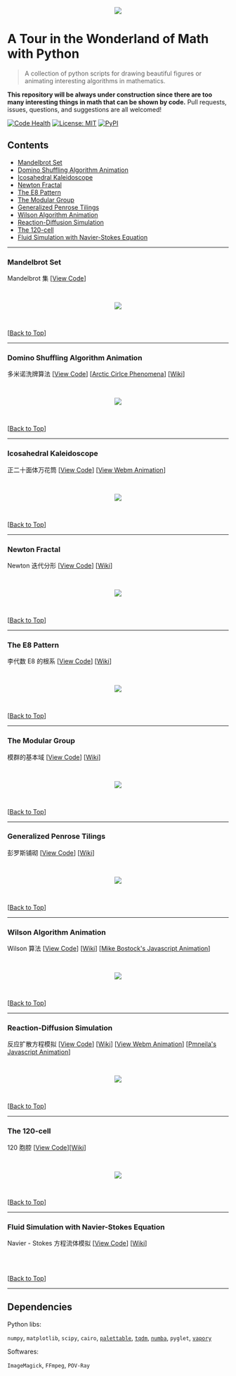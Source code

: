<p align="center"><img src="./alice.png"></p>

# A Tour in the Wonderland of Math with Python

> A collection of python scripts for drawing beautiful figures or animating interesting algorithms in mathematics.

**This repository will be always under construction since there are too many interesting things in math that can be shown by code.** Pull requests, issues, questions, and suggestions are all welcomed!


[![Code Health](https://landscape.io/github/neozhaoliang/pywonderland/master/landscape.svg?style=flat)](https://landscape.io/github/neozhaoliang/pywonderland/master) [![License: MIT](https://img.shields.io/badge/License-MIT-blue.svg)](https://opensource.org/licenses/MIT) [![PyPI](https://img.shields.io/pypi/pyversions/Django.svg)]()


## Contents

- [Mandelbrot Set](#mandelbrot-set)
- [Domino Shuffling Algorithm Animation](#domino-shuffling-algorithm-animation)
- [Icosahedral Kaleidoscope](#icosahedral-kaleidoscope)
- [Newton Fractal](#newton-fractal)
- [The E8 Pattern](#the-e8-pattern)
- [The Modular Group](#the-modular-group)
- [Generalized Penrose Tilings](#generalized-penrose-tilings)
- [Wilson Algorithm Animation](#wilson-algorithm-animation)
- [Reaction-Diffusion Simulation](#reaction-diffusion-simulation)
- [The 120-cell](#the-120-cell)
- [Fluid Simulation with Navier-Stokes Equation](#fluid-simulation-with-navier-stokes-equation)

---
### Mandelbrot Set
Mandelbrot 集 [[View Code](./src/misc/mandelbrot.py)]

<br>

<p align="center">
<img src="./img/mandelbrot.png"/>
</p>

<br>

[[Back to Top](#contents)]

---
### Domino Shuffling Algorithm Animation
多米诺洗牌算法 [[View Code](./src/domino/)] [[Arctic Cirlce Phenomena](./img/randomtiling.png)] [[Wiki](https://en.wikipedia.org/wiki/Aztec_diamond)]

<br>

<p align="center">
<img src="./img/dominoshuffling.gif">
</p>

<br>

[[Back to Top](#contents)]

---
### Icosahedral Kaleidoscope

正二十面体万花筒 [[View Code](./src/misc/kaleidoscope.py)] [[View Webm Animation](./img/kaleidoscope.webm)]

<br>

<p align="center">
<img src="./img/kaleidoscope.png"/>
</p>

<br>

[[Back to Top](#contents)]

---
### Newton Fractal
Newton 迭代分形 [[View Code](./src/misc/newton.py)] [[Wiki](https://en.wikipedia.org/wiki/Newton_fractal)]

<br>

<p align="center">
<img src="./img/newton.png"/>
</p>

<br>

[[Back to Top](#contents)]

---
### The E8 Pattern
李代数 E8 的根系 [[View Code](./src/misc/e8.py)] [<a href="https://en.wikipedia.org/wiki/E8_(mathematics)">Wiki</a>]

<br>

<p align="center">
<img src="./img/e8-pattern.png"br/>
</p>

<br>

[[Back to Top](#contents)]

---
### The Modular Group
模群的基本域 [[View Code](./src/misc/modulargroup.py)] [[Wiki](https://en.wikipedia.org/wiki/Modular_group)]

<br>

<p align="center">
<img src="./img/modulargroup.png"/>
</p>

<br>

[[Back to Top](#contents)]

---
### Generalized Penrose Tilings
彭罗斯铺砌 [[View Code](./src/misc/penrose.py)] [[Wiki](https://en.wikipedia.org/wiki/Penrose_tiling)]

<br>

<p align="center">
<img src="./img/penrose.gif"/>
</p>

<br>

[[Back to Top](#contents)]

---
### Wilson Algorithm Animation
Wilson 算法 [[View Code](./src/wilson/)] [[Wiki](https://en.wikipedia.org/wiki/Loop-erased_random_walk)] [[Mike Bostock's Javascript Animation](https://bl.ocks.org/mbostock/11357811)]

<br>

<p align="center">
<img src="./img/wilson.gif"/>
</p>

<br>

[[Back to Top](#contents)]

---
### Reaction-Diffusion Simulation
反应扩散方程模拟 [[View Code](./src/grayscott/)] [[Wiki](https://en.wikipedia.org/wiki/Reaction%E2%80%93diffusion_system)] [[View Webm Animation](./img/grayscott.webm)] [[Pmneila's Javascript Animation](http://pmneila.github.io/jsexp/grayscott/)]

<br>

<p align="center">
<img src="./img/grayscott.gif"/>
</p>

<br>

[[Back to Top](#contents)]

---
### The 120-cell
120 胞腔 [[View Code](./src/120cell/)][[Wiki](https://en.wikipedia.org/wiki/120-cell)]

<br>

<p align="center">
<img src="./img/120cell.png"/>
</p>

<br>

[[Back to Top](#contents)]

---
### Fluid Simulation with Navier-Stokes Equation
Navier - Stokes 方程流体模拟 [[View Code](./src/navierstokes/)] [[Wiki](https://en.wikipedia.org/wiki/Navier-Stokes_equations)]

<br>

<br>

[[Back to Top](#contents)]

---
## Dependencies

Python libs:

`numpy`, `matplotlib`, `scipy`, `cairo`, [`palettable`](https://github.com/jiffyclub/palettable), [`tqdm`](https://github.com/tqdm/tqdm), [`numba`](https://github.com/numba/numba), `pyglet`, [`vapory`](https://github.com/Zulko/vapory)

Softwares:

`ImageMagick`, `FFmpeg`, `POV-Ray`
